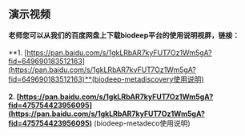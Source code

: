 ## **演示视频**

**老师您可以从我们的百度网盘上下载biodeep平台的使用说明视屏，链接：**
<br/>
<br/>
**1. [https://pan.baidu.com/s/1gkLRbAR7kyFUT7Oz1Wm5gA?fid=649690183512163](https://pan.baidu.com/s/1gkLRbAR7kyFUT7Oz1Wm5gA?fid=649690183512163)**(biodeep-metadiscovery使用说明)
<br/>
<br/>
**2. [https://pan.baidu.com/s/1gkLRbAR7kyFUT7Oz1Wm5gA?fid=475754423956095](https://pan.baidu.com/s/1gkLRbAR7kyFUT7Oz1Wm5gA?fid=475754423956095)**
(biodeep-metadeco使用说明)